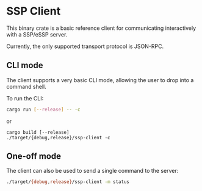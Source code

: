 # SSP Client

This binary crate is a basic reference client for communicating interactively with a SSP/eSSP server.

Currently, the only supported transport protocol is JSON-RPC.

## CLI mode

The client supports a very basic CLI mode, allowing the user to drop into a command shell.

To run the CLI:

```bash
cargo run [--release] -- -c
```

or

```
cargo build [--release]
./target/{debug,release}/ssp-client -c
```

## One-off mode

The client can also be used to send a single command to the server:

```bash
./target/{debug,release}/ssp-client -m status
```
